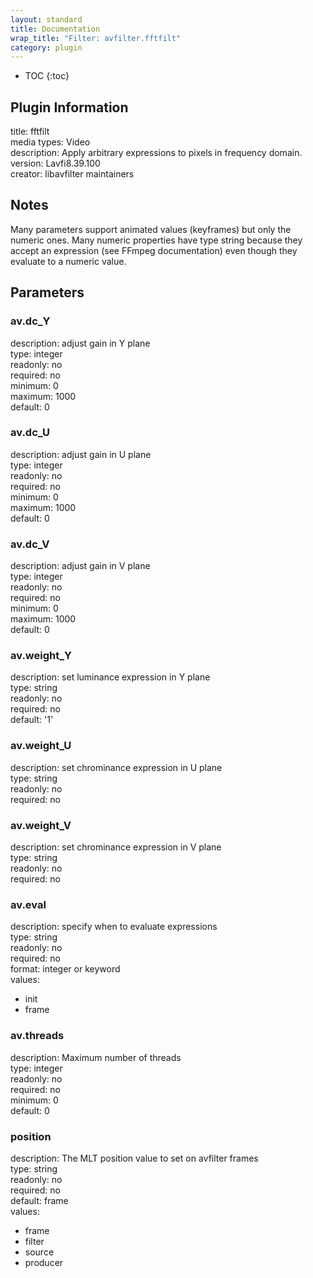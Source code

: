 ```yaml
---
layout: standard
title: Documentation
wrap_title: "Filter: avfilter.fftfilt"
category: plugin
---
```

* TOC
{:toc}

## Plugin Information

title: fftfilt  
media types:
Video  
description: Apply arbitrary expressions to pixels in frequency domain.  
version: Lavfi8.39.100  
creator: libavfilter maintainers  

## Notes

Many parameters support animated values (keyframes) but only the numeric ones. Many numeric properties have type string because they accept an expression (see FFmpeg documentation) even though they evaluate to a numeric value.

## Parameters

### av.dc_Y

  
description:
adjust gain in Y plane  
type: integer  
readonly: no  
required: no  
minimum: 0  
maximum: 1000  
default: 0  

### av.dc_U

  
description:
adjust gain in U plane  
type: integer  
readonly: no  
required: no  
minimum: 0  
maximum: 1000  
default: 0  

### av.dc_V

  
description:
adjust gain in V plane  
type: integer  
readonly: no  
required: no  
minimum: 0  
maximum: 1000  
default: 0  

### av.weight_Y

  
description:
set luminance expression in Y plane  
type: string  
readonly: no  
required: no  
default: '1'  

### av.weight_U

  
description:
set chrominance expression in U plane  
type: string  
readonly: no  
required: no  

### av.weight_V

  
description:
set chrominance expression in V plane  
type: string  
readonly: no  
required: no  

### av.eval

  
description:
specify when to evaluate expressions  
type: string  
readonly: no  
required: no  
format: integer or keyword  
values:  

* init
* frame

### av.threads

  
description:
Maximum number of threads  
type: integer  
readonly: no  
required: no  
minimum: 0  
default: 0  

### position

  
description:
The MLT position value to set on avfilter frames  
type: string  
readonly: no  
required: no  
default: frame  
values:  

* frame
* filter
* source
* producer


